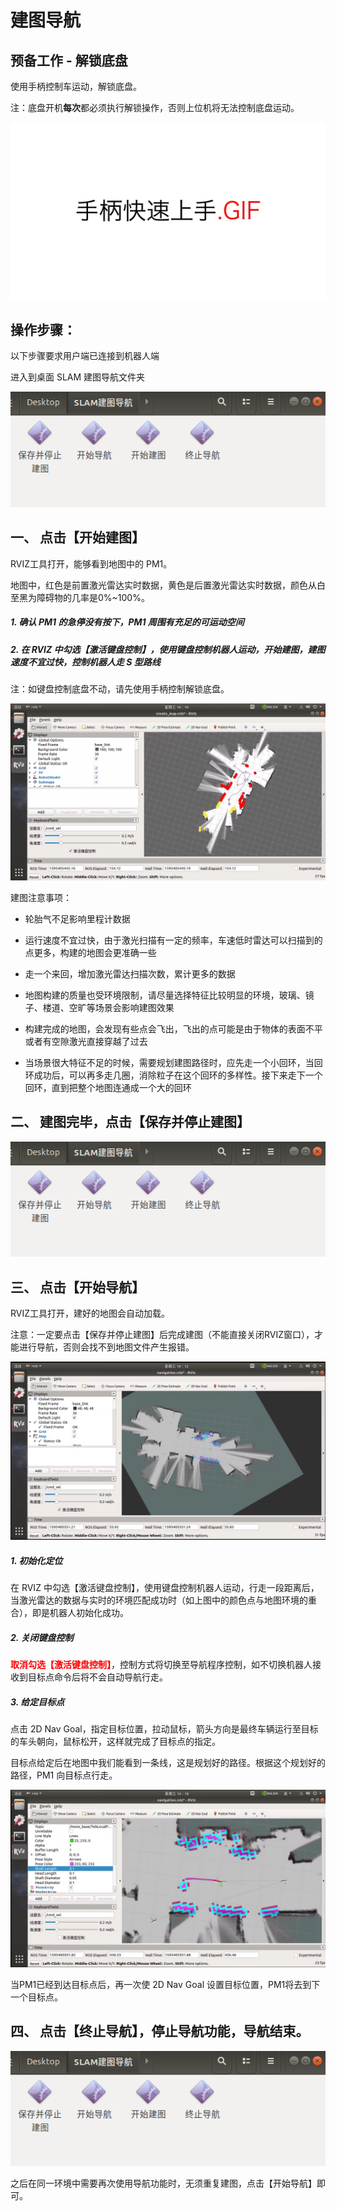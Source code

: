 # 建图导航

## 预备工作 - 解锁底盘

使用手柄控制车运动，解锁底盘。

注：底盘开机**每次**都必须执行解锁操作，否则上位机将无法控制底盘运动。
   
![](imgs/gamepad_quick_start.gif)

## 操作步骤：

以下步骤要求用户端已连接到机器人端

进入到桌面 SLAM 建图导航文件夹

![](imgs/slam-9.png)

## 一、 点击【开始建图】


RVIZ工具打开，能够看到地图中的 PM1。

地图中，红色是前置激光雷达实时数据，黄色是后置激光雷达实时数据，颜色从白至黑为障碍物的几率是0%~100%。

##### 1. 确认 PM1 的急停没有按下，PM1 周围有充足的可运动空间

##### 2. 在 RVIZ 中勾选【激活键盘控制】，使用键盘控制机器人运动，开始建图，建图速度不宜过快，控制机器人走 S 型路线

注：如键盘控制底盘不动，请先使用手柄控制解锁底盘。

![](imgs/slam_0.png)

建图注意事项：

* 轮胎气不足影响里程计数据

* 运行速度不宜过快，由于激光扫描有一定的频率，车速低时雷达可以扫描到的点更多，构建的地图会更准确一些

* 走一个来回，增加激光雷达扫描次数，累计更多的数据

* 地图构建的质量也受环境限制，请尽量选择特征比较明显的环境，玻璃、镜子、楼道、空旷等场景会影响建图效果

* 构建完成的地图，会发现有些点会飞出，飞出的点可能是由于物体的表面不平或者有空隙激光直接穿越了过去

* 当场景很大特征不足的时候，需要规划建图路径时，应先走一个小回环，当回环成功后，可以再多走几圈，消除粒子在这个回环的多样性。接下来走下一个回环，直到把整个地图连通成一个大的回环

## 二、 建图完毕，点击【保存并停止建图】

![](imgs/slam-9.png)


## 三、 点击【开始导航】
RVIZ工具打开，建好的地图会自动加载。

注意：一定要点击【保存并停止建图】后完成建图（不能直接关闭RVIZ窗口），才能进行导航，否则会找不到地图文件产生报错。

![](imgs/slam_1.png)


##### 1. 初始化定位


在 RVIZ 中勾选【激活键盘控制】，使用键盘控制机器人运动，行走一段距离后，当激光雷达的数据与实时的环境匹配成功时（如上图中的颜色点与地图环境的重合），即是机器人初始化成功。


##### 2. 关闭键盘控制 

<b style="color:red;">取消勾选【激活键盘控制】</b>，控制方式将切换至导航程序控制，如不切换机器人接收到目标点命令后将不会自动导航行走。

##### 3. 给定目标点

点击 2D Nav Goal，指定目标位置，拉动鼠标，箭头方向是最终车辆运行至目标的车头朝向，鼠标松开，这样就完成了目标点的指定。

目标点给定后在地图中我们能看到一条线，这是规划好的路径。根据这个规划好的路径，PM1 向目标点行走。

![](imgs/slam_2.png)

当PM1已经到达目标点后，再一次使 2D Nav Goal 设置目标位置，PM1将去到下一个目标点。


## 四、 点击【终止导航】，停止导航功能，导航结束。

![](imgs/slam-9.png)

之后在同一环境中需要再次使用导航功能时，无须重复建图，点击【开始导航】即可。


